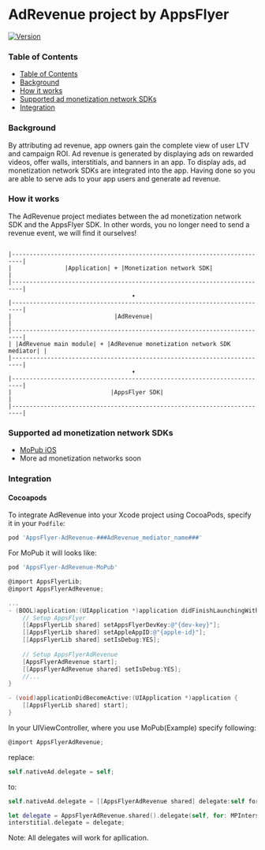 # AdRevenue project by AppsFlyer

[![Version](https://img.shields.io/cocoapods/v/AppsFlyer-AdRevenue.svg)](http://cocoapods.org/pods/AppsFlyer-AdRevenue)

### Table of Contents
- [Table of Contents](#table-of-contents)
- [Background](#background)
- [How it works](#how-it-works)
- [Supported ad monetization network SDKs](#supported-ad-monetization-network-sdks)
- [Integration](#integration)
### Background

By attributing ad revenue, app owners gain the complete view of user LTV and campaign ROI. 
Ad revenue is generated by displaying ads on rewarded videos, offer walls, interstitials, and banners in an app.
To display ads, ad monetization network SDKs are integrated into the app. 
Having done so you are able to serve ads to your app users and generate ad revenue.

### How it works

The AdRevenue project mediates between the ad monetization network SDK and the AppsFlyer SDK.
In other words, you no longer need to send a revenue event, we will find it ourselves!
```

|-------------------------------------------------------------------------|
|               |Application| + |Monetization network SDK|                |
|-------------------------------------------------------------------------|
                                   ▾
|-------------------------------------------------------------------------|
|                             |AdRevenue|                                 |
|-------------------------------------------------------------------------|
| |AdRevenue main module| + |AdRevenue monetization network SDK mediator| |
|-------------------------------------------------------------------------|
                                   ▾ 
|-------------------------------------------------------------------------|
|                            |AppsFlyer SDK|                              |
|-------------------------------------------------------------------------|

```

### Supported ad monetization network SDKs
- [MoPub iOS](https://github.com/mopub/mopub-ios-sdk)
- More ad monetization networks soon

### Integration
#### Cocoapods
To integrate AdRevenue into your Xcode project using CocoaPods, specify it in your `Podfile`:

```ruby
pod 'AppsFlyer-AdRevenue-###AdRevenue_mediator_name###'
```

For MoPub it will looks like:

```ruby
pod 'AppsFlyer-AdRevenue-MoPub'
```

```objective-c
@import AppsFlyerLib;
@import AppsFlyerAdRevenue;

...
- (BOOL)application:(UIApplication *)application didFinishLaunchingWithOptions:(NSDictionary *)launchOptions {
    // Setup AppsFlyer
    [[AppsFlyerLib shared] setAppsFlyerDevKey:@"{dev-key}"];
    [[AppsFlyerLib shared] setAppleAppID:@"{apple-id}"];
    [[AppsFlyerLib shared] setIsDebug:YES];
 
    // Setup AppsFlyerAdRevenue
    [AppsFlyerAdRevenue start];
    [[AppsFlyerAdRevenue shared] setIsDebug:YES];
    //...
}

- (void)applicationDidBecomeActive:(UIApplication *)application {
    [[AppsFlyerLib shared] start];
}

```

In your UIViewController, where you use MoPub(Example) specify following:

```objective-c
@import AppsFlyerAdRevenue;
```
replace:

```objective-c
self.nativeAd.delegate = self;
```
to:

```objective-c
self.nativeAd.delegate = [[AppsFlyerAdRevenue shared] delegate:self forProtocol:@protocol(MPNativeAdDelegate)];
```

```swift
let delegate = AppsFlyerAdRevenue.shared().delegate(self, for: MPInterstitialAdControllerDelegate.self) as? MPInterstitialAdControllerDelegate
interstitial.delegate = delegate;
```

Note: All delegates will work for apllication.
